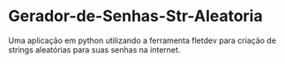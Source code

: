 # Gerador-de-Senhas-Str-Aleatoria
 Uma aplicação em python utilizando a ferramenta fletdev para criação de strings aleatórias para suas senhas na internet.
